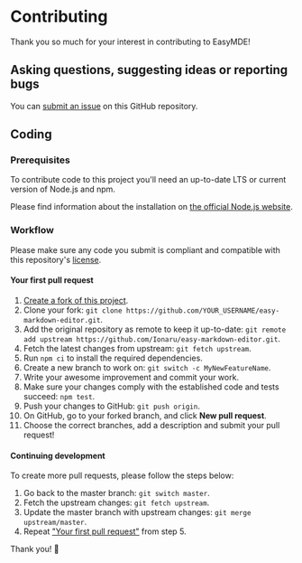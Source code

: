 # Contributing

Thank you so much for your interest in contributing to EasyMDE!

## Asking questions, suggesting ideas or reporting bugs

You can [submit an issue](https://github.com/Ionaru/easy-markdown-editor/issues) on this GitHub repository.

## Coding

### Prerequisites

To contribute code to this project you'll need an up-to-date LTS or current version of Node.js and npm.

Please find information about the installation on [the official Node.js website](https://nodejs.org/en/download/).

### Workflow

Please make sure any code you submit is compliant and compatible with this repository's [license](./LICENSE).

#### Your first pull request

1. [Create a fork of this project](https://github.com/Ionaru/easy-markdown-editor/fork).
2. Clone your fork: `git clone https://github.com/YOUR_USERNAME/easy-markdown-editor.git`.
3. Add the original repository as remote to keep it up-to-date: `git remote add upstream https://github.com/Ionaru/easy-markdown-editor.git`.
4. Fetch the latest changes from upstream: `git fetch upstream`.
5. Run `npm ci` to install the required dependencies.
6. Create a new branch to work on: `git switch -c MyNewFeatureName`.
7. Write your awesome improvement and commit your work.
8. Make sure your changes comply with the established code and tests succeed: `npm test`.
9. Push your changes to GitHub: `git push origin`.
10. On GitHub, go to your forked branch, and click **New pull request**.
11. Choose the correct branches, add a description and submit your pull request!

#### Continuing development

To create more pull requests, please follow the steps below:

1. Go back to the master branch: `git switch master`.
2. Fetch the upstream changes: `git fetch upstream`.
3. Update the master branch with upstream changes: `git merge upstream/master`.
4. Repeat ["Your first pull request"](#your-first-pull-request) from step 5.

Thank you! 💜
